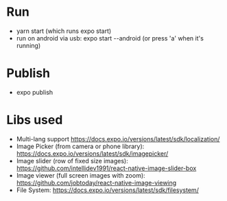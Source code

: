 
# Run
- yarn start (which runs expo start)
- run on android via usb: expo start --android (or press 'a' when it's running)

# Publish
- expo publish

# Libs used
- Multi-lang support https://docs.expo.io/versions/latest/sdk/localization/
- Image Picker (from camera or phone library): https://docs.expo.io/versions/latest/sdk/imagepicker/
- Image slider (row of fixed size images): https://github.com/intellidev1991/react-native-image-slider-box
- Image viewer (full screen images with zoom): https://github.com/jobtoday/react-native-image-viewing
- File System: https://docs.expo.io/versions/latest/sdk/filesystem/
